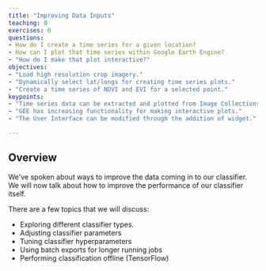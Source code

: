```yaml
---
title: "Improving Data Inputs"
teaching: 0
exercises: 0
questions:
- How do I create a time series for a given location?
- How can I plot that time series within Google Earth Engine?
- "How do I make that plot interactive?"
objectives:
- "Load high resolution crop imagery."
- "Dynamically select lat/longs for creating time series plots."
- "Create a time series of NDVI and EVI for a selected point."
keypoints:
- "Time series data can be extracted and plotted from Image Collections for points and regions."
- "GEE has increasing functionality for making interactive plots."
- "The User Interface can be modified through the addition of widget."

---
```


## Overview

We've spoken about ways to improve the data coming in to our classifier. We will now talk about how to improve the performance of our classifier itself.

There are a few topics that we will discuss:
* Exploring different classifier types.
* Adjusting classifier parameters
* Tuning classifier hyperparameters
* Using batch exports for longer running jobs
* Performing classification offline (TensorFlow)
